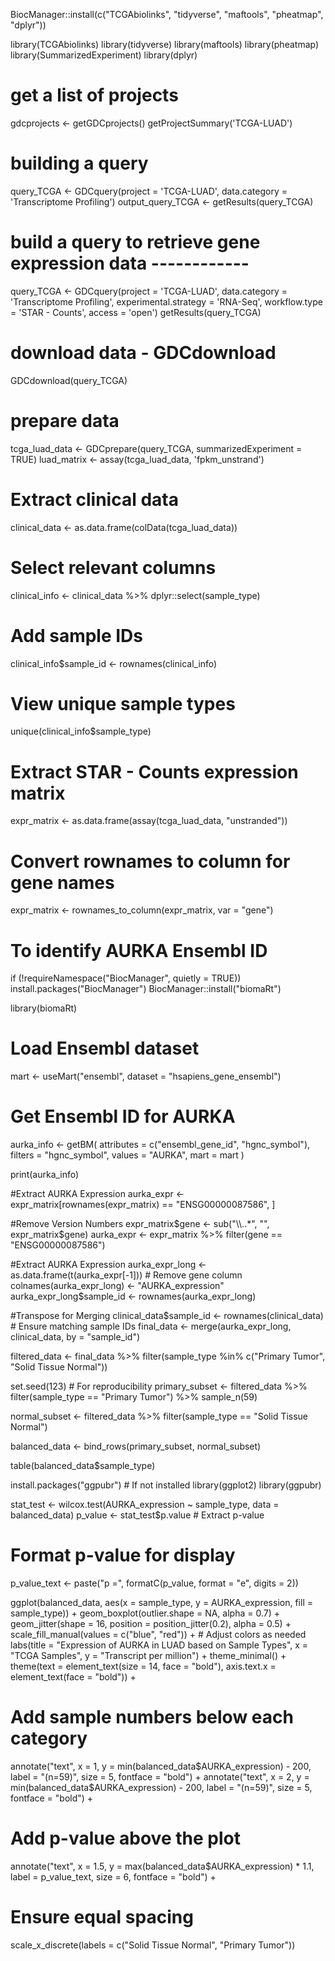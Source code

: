 BiocManager::install(c("TCGAbiolinks", "tidyverse", "maftools", "pheatmap", "dplyr"))

library(TCGAbiolinks)
library(tidyverse)
library(maftools)
library(pheatmap)
library(SummarizedExperiment)
library(dplyr)

# get a list of projects
gdcprojects <- getGDCprojects()
getProjectSummary('TCGA-LUAD')

# building a query
query_TCGA <- GDCquery(project = 'TCGA-LUAD',
                       data.category = 'Transcriptome Profiling')
output_query_TCGA <- getResults(query_TCGA)

# build a query to retrieve gene expression data ------------
query_TCGA <- GDCquery(project = 'TCGA-LUAD',
                       data.category = 'Transcriptome Profiling',
                       experimental.strategy = 'RNA-Seq',
                       workflow.type = 'STAR - Counts',
                       access = 'open')
getResults(query_TCGA)

# download data - GDCdownload
GDCdownload(query_TCGA)

# prepare data
tcga_luad_data <- GDCprepare(query_TCGA, summarizedExperiment = TRUE)
luad_matrix <- assay(tcga_luad_data, 'fpkm_unstrand')

# Extract clinical data
clinical_data <- as.data.frame(colData(tcga_luad_data)) 

# Select relevant columns
clinical_info <- clinical_data %>% dplyr::select(sample_type)

# Add sample IDs
clinical_info$sample_id <- rownames(clinical_info)

# View unique sample types
unique(clinical_info$sample_type)

# Extract STAR - Counts expression matrix
expr_matrix <- as.data.frame(assay(tcga_luad_data, "unstranded"))

# Convert rownames to column for gene names
expr_matrix <- rownames_to_column(expr_matrix, var = "gene")

# To identify AURKA Ensembl ID
if (!requireNamespace("BiocManager", quietly = TRUE)) install.packages("BiocManager")
BiocManager::install("biomaRt")

library(biomaRt)

# Load Ensembl dataset
mart <- useMart("ensembl", dataset = "hsapiens_gene_ensembl")

# Get Ensembl ID for AURKA
aurka_info <- getBM(
  attributes = c("ensembl_gene_id", "hgnc_symbol"),
  filters = "hgnc_symbol",
  values = "AURKA",
  mart = mart
)

print(aurka_info)

#Extract AURKA Expression 
aurka_expr <- expr_matrix[rownames(expr_matrix) == "ENSG00000087586", ]

#Remove Version Numbers
expr_matrix$gene <- sub("\\..*", "", expr_matrix$gene)
aurka_expr <- expr_matrix %>% filter(gene == "ENSG00000087586")

#Extract AURKA Expression
aurka_expr_long <- as.data.frame(t(aurka_expr[-1]))  # Remove gene column
colnames(aurka_expr_long) <- "AURKA_expression"
aurka_expr_long$sample_id <- rownames(aurka_expr_long)

#Transpose for Merging
clinical_data$sample_id <- rownames(clinical_data)  # Ensure matching sample IDs
final_data <- merge(aurka_expr_long, clinical_data, by = "sample_id")

filtered_data <- final_data %>%
  filter(sample_type %in% c("Primary Tumor", "Solid Tissue Normal"))

set.seed(123)  # For reproducibility
primary_subset <- filtered_data %>%
  filter(sample_type == "Primary Tumor") %>%
  sample_n(59)

normal_subset <- filtered_data %>%
  filter(sample_type == "Solid Tissue Normal")

balanced_data <- bind_rows(primary_subset, normal_subset)

table(balanced_data$sample_type)

install.packages("ggpubr")  # If not installed
library(ggplot2)
library(ggpubr)

stat_test <- wilcox.test(AURKA_expression ~ sample_type, data = balanced_data)
p_value <- stat_test$p.value  # Extract p-value

# Format p-value for display
p_value_text <- paste("p =", formatC(p_value, format = "e", digits = 2))


ggplot(balanced_data, aes(x = sample_type, y = AURKA_expression, fill = sample_type)) +
  geom_boxplot(outlier.shape = NA, alpha = 0.7) +
  geom_jitter(shape = 16, position = position_jitter(0.2), alpha = 0.5) +
  scale_fill_manual(values = c("blue", "red")) +  # Adjust colors as needed
  labs(title = "Expression of AURKA in LUAD based on Sample Types",
       x = "TCGA Samples",
       y = "Transcript per million") +
  theme_minimal() +
  theme(text = element_text(size = 14, face = "bold"),
        axis.text.x = element_text(face = "bold")) +
  
  # Add sample numbers below each category
  annotate("text", x = 1, y = min(balanced_data$AURKA_expression) - 200, 
           label = "(n=59)", size = 5, fontface = "bold") +
  annotate("text", x = 2, y = min(balanced_data$AURKA_expression) - 200, 
           label = "(n=59)", size = 5, fontface = "bold") +
  
  # Add p-value above the plot
  annotate("text", x = 1.5, y = max(balanced_data$AURKA_expression) * 1.1, 
           label = p_value_text, size = 6, fontface = "bold") +
  
  # Ensure equal spacing
  scale_x_discrete(labels = c("Solid Tissue Normal", "Primary Tumor"))
